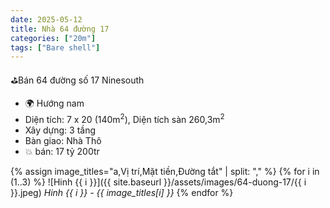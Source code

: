 ```yaml
---
date: 2025-05-12
title: Nhà 64 đường 17 
categories: ["20m"]
tags: ["Bare shell"]
---
```


⛳️Bán 64 đường số 17 Ninesouth
- 🌍 Hướng nam
- Diện tích: 7 x 20 (140m<sup>2</sup>), Diện tích sàn 260,3m<sup>2</sup>
- Xây dựng: 3 tầng
- Bàn giao: Nhà Thô
- 💥 bán: 17 tỷ 200tr

{% assign image_titles="a,Vị trí,Mặt tiền,Đường tắt" | split: "," %}
{% for i in (1..3) %}
![Hinh {{ i }}]({{ site.baseurl }}/assets/images/64-duong-17/{{ i }}.jpeg)
_Hinh {{ i }} - {{ image_titles[i] }}_
{% endfor %}

